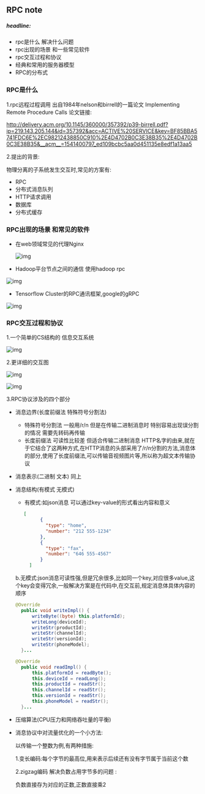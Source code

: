 ## RPC note

##### headline:

+ rpc是什么 解决什么问题
+ rpc出现的场景 和一些常见软件
+ rpc交互过程和协议
+ 经典和常用的服务器模型
+ RPC的分布式

### RPC是什么

1.rpc远程过程调用 出自1984年nelson和birrell的一篇论文 Implementing Remote Procedure Calls 论文链接:

http://delivery.acm.org/10.1145/360000/357392/p39-birrell.pdf?ip=219.143.205.144&id=357392&acc=ACTIVE%20SERVICE&key=BF85BBA5741FDC6E%2EC98212438850C910%2E4D4702B0C3E38B35%2E4D4702B0C3E38B35&__acm__=1541400797_ed109bcbc5aa0d451135e8edf1a13aa5

2.提出的背景:

物理分离的子系统发生交互时,常见的方案有:

+ RPC
+ 分布式消息队列
+ HTTP请求调用
+ 数据库
+ 分布式缓存

### RPC出现的场景 和常见的软件

+ 在web领域常见的代理Nginx

  ![img](https://user-gold-cdn.xitu.io/2018/5/31/163b41f9801d8800?imageView2/0/w/1280/h/960/format/webp/ignore-error/1)

+ Hadoop平台节点之间的通信 使用hadoop rpc

![img](https://user-gold-cdn.xitu.io/2018/5/31/163b45dc4e72d505?imageslim)

+ Tensorflow Cluster的RPC通讯框架,google的gRPC

![img](https://user-gold-cdn.xitu.io/2018/6/7/163d86e168946589?imageslim)



### RPC交互过程和协议

1.一个简单的CS结构的 信息交互系统

![img](https://user-gold-cdn.xitu.io/2018/6/5/163cf789da84cb53?imageslim)

2.更详细的交互图

![img](https://user-gold-cdn.xitu.io/2018/5/31/163b4dcf06e0a780?imageslim)

![img](https://user-gold-cdn.xitu.io/2018/10/17/166802bd272e86a2?imageView2/0/w/1280/h/960/format/webp/ignore-error/1)

3.RPC协议涉及的四个部分

+ 消息边界(长度前缀法 特殊符号分割法)

  + 特殊符号分割法 一般用/r/n 但是在传输二进制消息时 特别容易出现误分割的情况 需要先转码再传输
  + 长度前缀法 可读性比较差 但适合传输二进制消息 HTTP名字的由来,就在于它结合了这两种方式,在HTTP消息的头部采用了/r/n分割的方法,消息体的部分,使用了长度前缀法,可以传输音视频图片等,所以称为超文本传输协议

+ 消息表示(二进制 文本) 同上

+ 消息结构(有模式 无模式)

  + 有模式:如json消息 可以通过key-value的形式看出内容和意义

  ```json
     [
           {
             "type": "home",
             "number": "212 555-1234"
           },
           {
             "type": "fax",
             "number": "646 555-4567"
           }
       ]
  
  ```

  ​	b.无模式:json消息可读性强,但是冗余很多,比如同一个key,对应很多value,这个key会变得冗余,一般解决方案是在代码中,在交互前,规定消息体具体内容的顺序

  ```java
  @Override
  	public void writeImpl() {
  		writeByte((byte) this.platformId);
  		writeLong(deviceId);
  		writeStr(productId);
  		writeStr(channelId);
  		writeStr(versionId);
  		writeStr(phoneModel);
  	}...
  
  @Override
  	public void readImpl() {
  		this.platformId = readByte();
  		this.deviceId = readLong();
  		this.productId = readStr();
  		this.channelId = readStr();
  		this.versionId = readStr();
  		this.phoneModel = readStr();
  	}...
  ```

+ 压缩算法(CPU压力和网络吞吐量的平衡)

+ 消息协议中对流量优化的一个小方法:

  以传输一个整数为例,有两种措施:

  1.变长编码:每个字节的最高位,用来表示后续还有没有字节属于当前这个数

  2.zigzag编码 解决负数占用字节多的问题 :

  负数直接存为对应的正数,正数直接乘2


